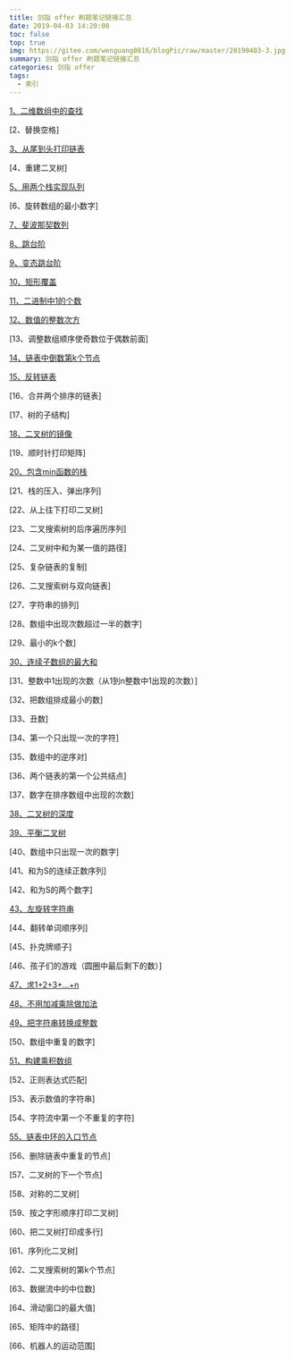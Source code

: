 ```yaml
---
title: 剑指 offer 刷题笔记链接汇总
date: 2019-04-03 14:20:00
toc: false
top: true
img: https://gitee.com/wenguang0816/blogPic/raw/master/20190403-3.jpg
summary: 剑指 offer 刷题笔记链接汇总
categories: 剑指 offer
tags:
  - 索引
---
```


[1、二维数组中的查找](http://blog.wenguang0816.top/2019/04/01/sword_refers_to_offer/01_lookup_in_a_two_dimensional_array/)

[2、替换空格]

[3、从尾到头打印链表](http://blog.wenguang0816.top/2019/04/02/sword_refers_to_offer/03_print_linkedlist_from_tail_to_head/)

[4、重建二叉树]

[5、用两个栈实现队列](http://blog.wenguang0816.top/2019/04/18/sword_refers_to_offer/05_queue_with_two_stacks/)

[6、旋转数组的最小数字]

[7、斐波那契数列](http://blog.wenguang0816.top/2019/04/01/sword_refers_to_offer/07_fibonacci_series/)

[8、跳台阶](http://blog.wenguang0816.top/2019/04/03/sword_refers_to_offer/08_jumpfloor/)

[9、变态跳台阶](http://blog.wenguang0816.top/2019/04/03/sword_refers_to_offer/09_jumpfloorii/)

[10、矩形覆盖](http://blog.wenguang0816.top/2019/04/04/sword_refers_to_offer/10_rectcover/)

[11、二进制中1的个数](http://blog.wenguang0816.top/2019/04/01/sword_refers_to_offer/11_number_of_1_bits/)

[12、数值的整数次方](http://blog.wenguang0816.top/2019/04/21/sword_refers_to_offer/12_power/)

[13、调整数组顺序使奇数位于偶数前面]

[14、链表中倒数第k个节点](http://blog.wenguang0816.top/2019/04/23/sword_refers_to_offer/14_findkthtotail/)

[15、反转链表](http://blog.wenguang0816.top/2019/04/02/sword_refers_to_offer/15_reverse_linkedlist/)

[16、合并两个排序的链表]

[17、树的子结构]

[18、二叉树的镜像](http://blog.wenguang0816.top/2019/04/17/sword_refers_to_offer/18_mirror/)

[19、顺时针打印矩阵]

[20、包含min函数的栈](http://blog.wenguang0816.top/2019/04/17/sword_refers_to_offer/20_min/)

[21、栈的压入、弹出序列]

[22、从上往下打印二叉树]

[23、二叉搜索树的后序遍历序列]

[24、二叉树中和为某一值的路径]

[25、复杂链表的复制]

[26、二叉搜索树与双向链表]

[27、字符串的排列]

[28、数组中出现次数超过一半的数字]

[29、最小的k个数]

[30、连续子数组的最大和](http://blog.wenguang0816.top/2019/07/25/sword_refers_to_offer/30_findgreatestsumofsubarray/)

[31、整数中1出现的次数（从1到n整数中1出现的次数）]

[32、把数组排成最小的数]

[33、丑数]

[34、第一个只出现一次的字符]

[35、数组中的逆序对]

[36、两个链表的第一个公共结点]

[37、数字在排序数组中出现的次数]

[38、二叉树的深度](http://blog.wenguang0816.top/2019/04/17/sword_refers_to_offer/38_treedepth/)

[39、平衡二叉树](http://blog.wenguang0816.top/2019/07/27/sword_refers_to_offer/39_isbalanced/)

[40、数组中只出现一次的数字]

[41、和为S的连续正数序列]

[42、和为S的两个数字]

[43、左旋转字符串](http://blog.wenguang0816.top/2019/04/21/sword_refers_to_offer/43_leftrotatestring/)

[44、翻转单词顺序列]

[45、扑克牌顺子]

[46、孩子们的游戏（圆圈中最后剩下的数）]

[47、求1+2+3+…+n](http://blog.wenguang0816.top/2019/04/02/sword_refers_to_offer/47_sum/)

[48、不用加减乘除做加法](http://blog.wenguang0816.top/2019/07/22/sword_refers_to_offer/48_add/)

[49、把字符串转换成整数](http://blog.wenguang0816.top/2019/04/21/sword_refers_to_offer/49_strtoint/)

[50、数组中重复的数字]

[51、构建乘积数组](http://blog.wenguang0816.top/2019/04/04/sword_refers_to_offer/51_multiply/)

[52、正则表达式匹配]

[53、表示数值的字符串]

[54、字符流中第一个不重复的字符]

[55、链表中环的入口节点](http://blog.wenguang0816.top/2019/04/23/sword_refers_to_offer/55_entrynodeofloop/)

[56、删除链表中重复的节点]

[57、二叉树的下一个节点]

[58、对称的二叉树]

[59、按之字形顺序打印二叉树]

[60、把二叉树打印成多行]

[61、序列化二叉树]

[62、二叉搜索树的第k个节点]

[63、数据流中的中位数]

[64、滑动窗口的最大值]

[65、矩阵中的路径]

[66、机器人的运动范围]
